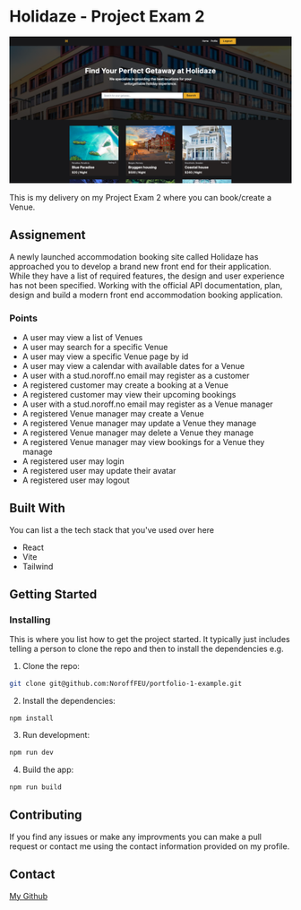 # Holidaze - Project Exam 2

![image](src/assets/readme-image.png)

This is my delivery on my Project Exam 2 where you can book/create a Venue.

## Assignement

A newly launched accommodation booking site called Holidaze has approached you to develop a brand new front end for their application. While they have a list of required features, the design and user experience has not been specified. Working with the official API documentation, plan, design and build a modern front end accommodation booking application.

### Points

- A user may view a list of Venues
- A user may search for a specific Venue
- A user may view a specific Venue page by id
- A user may view a calendar with available dates for a Venue
- A user with a stud.noroff.no email may register as a customer
- A registered customer may create a booking at a Venue
- A registered customer may view their upcoming bookings
- A user with a stud.noroff.no email may register as a Venue manager
- A registered Venue manager may create a Venue
- A registered Venue manager may update a Venue they manage
- A registered Venue manager may delete a Venue they manage
- A registered Venue manager may view bookings for a Venue they manage
- A registered user may login
- A registered user may update their avatar
- A registered user may logout

## Built With

You can list a the tech stack that you've used over here

- React
- Vite
- Tailwind

## Getting Started

### Installing

This is where you list how to get the project started. It typically just includes telling a person to clone the repo and then to install the dependencies e.g.

1. Clone the repo:

```bash
git clone git@github.com:NoroffFEU/portfolio-1-example.git
```

2. Install the dependencies:

```
npm install
```

3. Run development:

```bash
npm run dev
```

4. Build the app:

```bash
npm run build
```

## Contributing

If you find any issues or make any improvments you can make a pull request or contact me using the contact information provided on my profile.

## Contact

[My Github](https://github.com/Zaracki)
